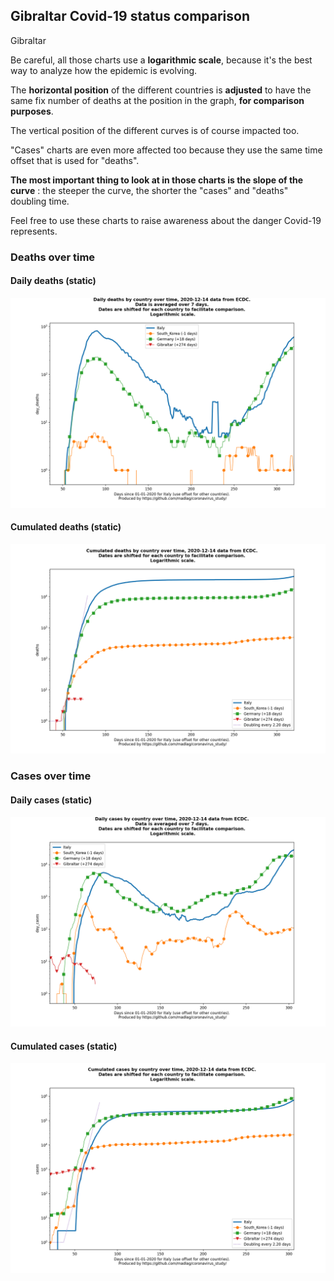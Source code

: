 ## Gibraltar Covid-19 status comparison 

Gibraltar



Be careful, all those charts use a **logarithmic scale**, because it's the best way to analyze how the epidemic is evolving.
 
The **horizontal position** of the different countries is **adjusted** to have the same fix number of deaths at the position in the graph, **for comparison purposes**.

The vertical position of the different curves is of course impacted too.

"Cases" charts are even more affected too because they use the same time offset that is used for "deaths".

**The most important thing to look at in those charts is the slope of the curve** : the steeper the curve, the shorter the "cases" and "deaths" doubling time.

Feel free to use these charts to raise awareness about the danger Covid-19 represents. 


 
### Deaths over time
 
#### Daily deaths (static)
![Gibraltar covid-19 daily deaths static chart](https://raw.githubusercontent.com/madlag/coronavirus_study/master/notebooks/graphs/2020-12-14/countries/Gibraltar/2020-12-14_Gibraltar_day_deaths.png "Gibraltar covid-19 day_deaths static chart")   
 
#### Cumulated deaths (static)
![Gibraltar covid-19 cumulated deaths static chart](https://raw.githubusercontent.com/madlag/coronavirus_study/master/notebooks/graphs/2020-12-14/countries/Gibraltar/2020-12-14_Gibraltar_deaths.png "Gibraltar covid-19 deaths static chart")   

 
### Cases over time
 
#### Daily cases (static)
![Gibraltar covid-19 daily cases static chart](https://raw.githubusercontent.com/madlag/coronavirus_study/master/notebooks/graphs/2020-12-14/countries/Gibraltar/2020-12-14_Gibraltar_day_cases.png "Gibraltar covid-19 day_cases static chart")   
 
#### Cumulated cases (static)
![Gibraltar covid-19 cumulated cases static chart](https://raw.githubusercontent.com/madlag/coronavirus_study/master/notebooks/graphs/2020-12-14/countries/Gibraltar/2020-12-14_Gibraltar_cases.png "Gibraltar covid-19 cases static chart")   

